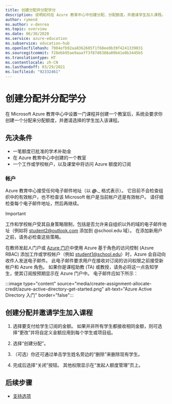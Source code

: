 ```yaml
---
title: 创建分配并分配学分
description: 说明如何在 Azure 教育中心中创建分配、分配额度，并邀请学生加入课程。
author: rymend
ms.author: v-denrea
ms.topic: overview
ms.date: 06/30/2020
ms.service: azure-education
ms.subservice: education-hub
ms.openlocfilehash: 7904efb92aa8362605f1f68ee0b39f4241339031
ms.sourcegitcommit: f28ebb95ae9aaaff3f87d8388a09b41e0b3445b5
ms.translationtype: HT
ms.contentlocale: zh-CN
ms.lasthandoff: 03/29/2021
ms.locfileid: "92332461"
---
```

# <a name="create-an-assignment-and-allocate-credit"></a>创建分配并分配学分

在 Microsoft Azure 教育中心中设置一门课程并创建一个教室后，系统会要求你创建一个分配来分配额度，并邀请选择的学生加入该课程。

## <a name="prerequisites"></a>先决条件

- 一笔额度已批准的学术补助金
- 在 Azure 教育中心中创建的一个教室
- 一个工作或学校帐户，以及课堂中将访问 Azure 额度的订阅

### <a name="accounts"></a>帐户

Azure 教育中心接受任何电子邮件地址（以 _____@___.___ 格式表示）。 它目前不会检查组织中的有效帐户，也不检查该 Microsoft 帐户是当前帐户还是有效帐户。 请仔细检查每个电子邮件地址，然后再继续。

> [!IMPORTANT]
> 工作和学校帐户受其自身策略限制，包括是否允许来自组织以外的域的电子邮件地址（例如将 student2@outlook.com 添加到 @school.edu 域）。 在添加新用户之前，请务必检查这些策略。

在教师发起人门户或 [Azure 门户](https://portal.azure.com)中使用 Azure 基于角色的访问控制 (Azure RBAC) 添加工作或学校帐户（例如 student1@school.edu）时，Azure 会自动向收件人发送电子邮件。 此电子邮件要求用户在接收对订阅的访问权限之前接受新帐户和 Azure 角色。 如果你是课程助教 (TA) 或教授，请务必将这一点告知学生，使其订阅按预期显示在 Azure 门户中。 电子邮件应如下所示：

:::image type="content" source="media/create-assignment-allocate-credit/azure-active-directory-get-started.png" alt-text="Azure Active Directory 入门" border="false":::

## <a name="create-an-assignment-and-invite-students-to-the-course"></a>创建分配并邀请学生加入课程

1. 选择要支付给学生订阅的金额。 如果并非所有学生都接收相同金额，则可选择“更改”并将自定义金额应用到每个学生或项目组。

1. 选择“创建分配”。
1. （可选）你还可通过单击学生姓名旁边的“删除”来删除现有学生。
1. 完成后选择“关闭”按钮。 其他权限显示在“发起人额度管理”页上。

## <a name="next-steps"></a>后续步骤

- [支持选项](educator-service-desk.md)
